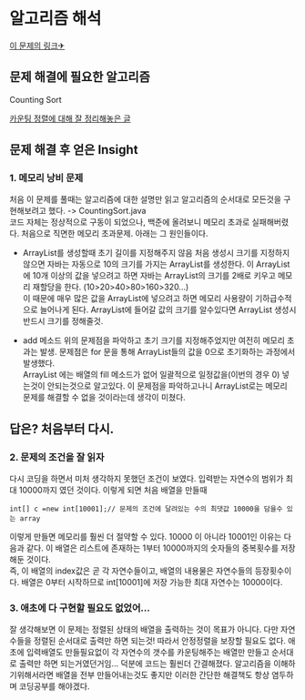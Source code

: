 알고리즘 해석
============


[이 문제의 링크✈](https://www.acmicpc.net/problem/10989)




## 문제 해결에 필요한 알고리즘

Counting Sort

[카운팅 정렬에 대해 잘 정리해놓은 글](https://yaboong.github.io/algorithms/2018/03/20/counting-sort/)





## 문제 해결 후 얻은 Insight


### 1. 메모리 낭비 문제
처음 이 문제를 풀때는 알고리즘에 대한 설명만 읽고 알고리즘의 순서대로 모든것을 구현해보려고 했다. -> CountingSort.java     
코드 자체는 정상적으로 구동이 되었으나, 백준에 올려보니 메모리 초과로 실패해버렸다. 처음으로 직면한 메모리 초과문제. 아래는 그 원인들이다. 

* ArrayList를 생성할때 초기 길이를 지정해주지 않음
처음 생성시 크기를 지정하지 않으면 자바는 자동으로 10의 크기를 가지는 ArrayList를 생성한다. 이 ArrayList에 10개 이상의 값을 넣으려고 하면 자바는 ArrayList의 크기를 2배로 키우고 메모리 재할당을 한다. (10>20>40>80>160>320...)    
이 때문에 매우 많은 값을 ArrayList에 넣으려고 하면 메모리 사용량이 기하급수적으로 늘어나게 된다. ArrayList에 들어갈 값의 크기를 알수있다면 ArrayList 생성시 반드시 크기를 정해줄것.

* add 메소드
위의 문제점을 파악하고 초기 크기를 지정해주었지만 여전히 메모리 초과는 발생. 문제점은 for 문을 통해 ArrayList들의 값을 0으로 초기화하는 과정에서 발생했다.   
ArrayList 에는 배열의 fill 메소드가 없어 일괄적으로 일정값을(이번의 경우 0) 넣는것이 안되는것으로 알고있다. 이 문제점을 파악하고나니 ArrayList로는 메모리 문제를 해결할 수 없을 것이라는데 생각이 미쳤다.    


## 답은? 처음부터 다시.

### 2. 문제의 조건을 잘 읽자
다시 코딩을 하면서 미처 생각하지 못했던 조건이 보였다. 입력받는 자연수의 범위가 최대 10000까지 였던 것이다. 이렇게 되면 처음 배열을 만들때 

    int[] c =new int[10001];// 문제의 조건에 달려있는 수의 최댓값 10000을 담을수 있는 array
  
이렇게 만들면 메모리를 훨씬 더 절약할 수 있다. 10000 이 아니라 10001인 이유는 다음과 같다. 이 배열은 리스트에 존재하는 1부터 10000까지의 숫자들의 중복횟수를 저장해둔 것이다.   
즉, 이 배열의 index값은 곧 각 자연수들이고, 배열의 내용물은 자연수들의 등장횟수이다. 배열은 0부터 시작하므로 int[10001]에 저장 가능한 최대 자연수는 10000이다. 

### 3. 애초에 다 구현할 필요도 없었어...
잘 생각해보면 이 문제는 정렬된 상태의 배열을 출력하는 것이 목표가 아니다. 다만 자연수들을 정렬된 순서대로 출력만 하면 되는것! 따라서 안정정렬을 보장할 필요도 없다. 
애초에 입력배열도 만들필요없이 각 자연수의 갯수를 카운팅해주는 배열만 만들고 순서대로 출력만 하면 되는거였던거임... 덕분에 코드는 훨씬더 간결해졌다. 
알고리즘을 이해하기위해서라면 배열을 전부 만들어내는것도 좋지만 이러한 간단한 해결책도 항상 염두하며 코딩공부를 해야겠다. 


